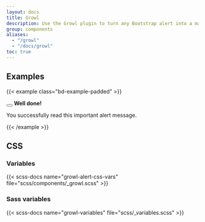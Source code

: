 ```yaml
---
layout: docs
title: Growl
description: Use the Growl plugin to turn any Bootstrap alert into a macOS style notification. Growls are fixed to the top right of your viewport and can be dismissed, just like normal Bootstrap alerts.
group: components
aliases:
  - "/growl"
  - "/docs/growl"
toc: true
---
```


## Examples

{{< example class="bd-example-padded" >}}
<div class="growl growl-static">
  <div class="alert alert-dismissible fade show" role="alert">
    <button type="button" class="btn-close" data-bs-dismiss="alert" aria-label="Close"></button>
    <strong class="alert-heading">Well done!</strong>
    <p>You successfully read this important alert message.</p>
  </div>
</div>
{{< /example >}}

## CSS

### Variables

{{< scss-docs name="growl-alert-css-vars" file="scss/components/_growl.scss" >}}

### Sass variables

{{< scss-docs name="growl-variables" file="scss/_variables.scss" >}}

